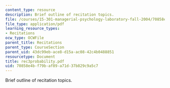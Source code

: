 ```yaml
---
content_type: resource
description: Brief outline of recitation topics.
file: /courses/15-301-managerial-psychology-laboratory-fall-2004/70858e4bf79baf89a71d37b829c9a5c7_rec3probability.pdf
file_type: application/pdf
learning_resource_types:
- Recitations
ocw_type: OCWFile
parent_title: Recitations
parent_type: CourseSection
parent_uid: 43dc99eb-ace8-d15a-ac08-42c4b0488851
resourcetype: Document
title: rec3probability.pdf
uid: 70858e4b-f79b-af89-a71d-37b829c9a5c7
---
```

Brief outline of recitation topics.

